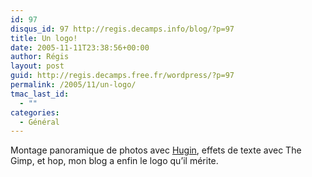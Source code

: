 ```yaml
---
id: 97
disqus_id: 97 http://regis.decamps.info/blog/?p=97
title: Un logo!
date: 2005-11-11T23:38:56+00:00
author: Régis
layout: post
guid: http://regis.decamps.free.fr/wordpress/?p=97
permalink: /2005/11/un-logo/
tmac_last_id:
  - ""
categories:
  - Général
---
```

Montage panoramique de photos avec [Hugin](http://hugin.sourceforge.net), effets de texte avec The Gimp, et hop, mon blog a enfin le logo qu’il mérite.
